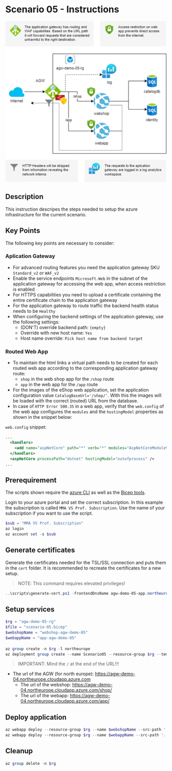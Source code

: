 # Scenario 05 - Instructions

![Overview](./scenario-05.png)

## Description

This instruction descripes the steps needed to setup the azure
infrastructure for the current scenario.

## Key Points

The following key points are necessary to consider:

### Aplication Gateway

* For advanced routing features you need the application gateway SKU `Standard_v2` or `WAF_v2`
* Enable the service endpoints `Microsoft.Web` in the subnet of the application gateway
  for accessing the web app, when access restriction is enabled
* For HTTPS capabilities you need to upload a certificate containing the entire certificate chain to the application
  gateway
* For the application gateway to route traffic the backend health status needs to be `Healthy`
* When configuring the backend settings of the application gateway, use the following settings:
  * (DON'T) override backend path: `{empty}`
  * Override with new host name: `Yes`
  * Host name override: `Pick host name from backend target`

### Routed Web App

* To maintain the html links a virtual path needs to be created for each routed web app according to the
  corresponding application gateway route:
  * `shop` in the web shop app for the `/shop` route
  * `app` in the web app for the `/app` route
* For the images of the eShop web application, set the application configuration value `CatalogBaseUrl='/shop/'`.
  With this the images will be loaded with the correct (routed) URL from the database.
* In case of `HTTP Error 500.35` in a web app, verify that the `web.config` of the
  web app configures the `modules` and the `hostingModel` properties as shown in the snippet below:

`web.config` snippet:
```xml
...
  <handlers>
    <add name="aspNetCore" path="*" verb="*" modules="AspNetCoreModuleV2" />
  </handlers>
  <aspNetCore processPath="dotnet" hostingModel="outofprocess" />
...
```

## Prerequirement

The scripts shown require the [azure CLI](https://learn.microsoft.com/en-us/cli/azure/install-azure-cli)
as well as the [Bicep tools](https://learn.microsoft.com/en-us/azure/azure-resource-manager/bicep/install).

Login to your azure portal and set the correct subscription.
In this example the subscription is called `MMA VS Prof. Subscription`. Use
the name of your subscription if you want to use the script.

```powershell
$sub = "MMA VS Prof. Subscription"
az login
az account set -s $sub
```

## Generate certificates

Generate the certificates needed for the TSL/SSL connection and puts them in the `cert` folder.
It is recommended to recreate the certificates for a new setup.

> NOTE: This command requires elevated privileges!

```powershell
..\scripts\generate-cert.ps1 -frontendDnsName agw-demo-05-app.northeurope.cloudapp.azure.com
```

## Setup services

```powershell
$rg = "agw-demo-05-rg"
$file = "scenario-05.bicep"
$webshopName = "webshop-agw-demo-05"
$webappName = "app-agw-demo-05"

az group create -n $rg -l northeurope
az deployment group create --name Scenario05 --resource-group $rg --template-file $file --parameters webshopName=$webshopName webappName=$webappName
```

> IMPORTANT: Mind the `/` at the end of the URL!!!

* The url of the AGW (for north europe): https://agw-demo-04.northeurope.cloudapp.azure.com
  * The url of the webshop: https://agw-demo-04.northeurope.cloudapp.azure.com/shop/
  * The url of the webapp: https://agw-demo-04.northeurope.cloudapp.azure.com/app/

## Deploy application

```powershell
az webapp deploy --resource-group $rg --name $webshopName --src-path '../.deployables/eShopOnWeb.zip' --type zip
az webapp deploy --resource-group $rg --name $webappName --src-path '../.deployables/AspNetCoreApp.zip' --type zip
```

## Cleanup

```powershell
az group delete -n $rg
```